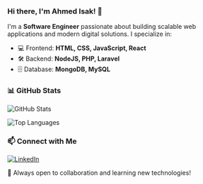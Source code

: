 ### Hi there, I'm Ahmed Isak! 👋

I'm a **Software Engineer** passionate about building scalable web applications and modern digital solutions. I specialize in:

- 💻 Frontend: **HTML, CSS, JavaScript, React**
- 🛠 Backend: **NodeJS, PHP, Laravel**
- 🗄 Database: **MongoDB, MySQL**

### 📊 GitHub Stats
![GitHub Stats](https://github-readme-stats.vercel.app/api?username=engisak&show_icons=true&theme=radical)

![Top Languages](https://github-readme-stats.vercel.app/api/top-langs/?username=engisak&layout=compact&theme=radical)

### 📫 Connect with Me
[![LinkedIn](https://img.shields.io/badge/LinkedIn-0077B5?style=for-the-badge&logo=linkedin&logoColor=white)](https://www.linkedin.com/in/ahmedisak)

🚀 Always open to collaboration and learning new technologies!
